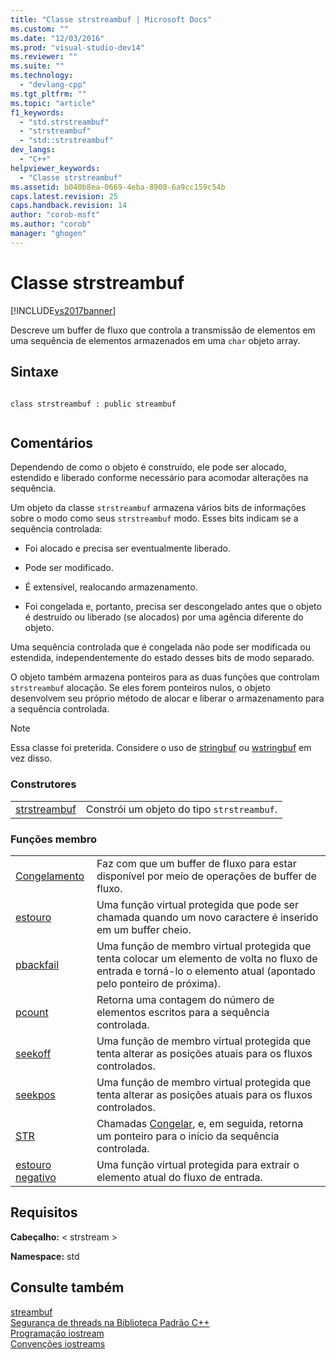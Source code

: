 ```yaml
---
title: "Classe strstreambuf | Microsoft Docs"
ms.custom: ""
ms.date: "12/03/2016"
ms.prod: "visual-studio-dev14"
ms.reviewer: ""
ms.suite: ""
ms.technology: 
  - "devlang-cpp"
ms.tgt_pltfrm: ""
ms.topic: "article"
f1_keywords: 
  - "std.strstreambuf"
  - "strstreambuf"
  - "std::strstreambuf"
dev_langs: 
  - "C++"
helpviewer_keywords: 
  - "Classe strstreambuf"
ms.assetid: b040b8ea-0669-4eba-8908-6a9cc159c54b
caps.latest.revision: 25
caps.handback.revision: 14
author: "corob-msft"
ms.author: "corob"
manager: "ghogen"
---
```

# Classe strstreambuf
[!INCLUDE[vs2017banner](../assembler/inline/includes/vs2017banner.md)]

Descreve um buffer de fluxo que controla a transmissão de elementos em uma sequência de elementos armazenados em uma `char` objeto array.  
  
## Sintaxe  
  
```  
  
class strstreambuf : public streambuf  
  
```  
  
## Comentários  
 Dependendo de como o objeto é construído, ele pode ser alocado, estendido e liberado conforme necessário para acomodar alterações na sequência.  
  
 Um objeto da classe `strstreambuf` armazena vários bits de informações sobre o modo como seus `strstreambuf` modo. Esses bits indicam se a sequência controlada:  
  
-   Foi alocado e precisa ser eventualmente liberado.  
  
-   Pode ser modificado.  
  
-   É extensível, realocando armazenamento.  
  
-   Foi congelada e, portanto, precisa ser descongelado antes que o objeto é destruído ou liberado \(se alocados\) por uma agência diferente do objeto.  
  
 Uma sequência controlada que é congelada não pode ser modificada ou estendida, independentemente do estado desses bits de modo separado.  
  
 O objeto também armazena ponteiros para as duas funções que controlam `strstreambuf` alocação. Se eles forem ponteiros nulos, o objeto desenvolvem seu próprio método de alocar e liberar o armazenamento para a sequência controlada.  
  
> [!NOTE]
>  Essa classe foi preterida. Considere o uso de [stringbuf](../Topic/stringbuf.md) ou [wstringbuf](../Topic/wstringbuf.md) em vez disso.  
  
### Construtores  
  
|||  
|-|-|  
|[strstreambuf](../Topic/strstreambuf::strstreambuf.md)|Constrói um objeto do tipo `strstreambuf`.|  
  
### Funções membro  
  
|||  
|-|-|  
|[Congelamento](../Topic/strstreambuf::freeze.md)|Faz com que um buffer de fluxo para estar disponível por meio de operações de buffer de fluxo.|  
|[estouro](../Topic/strstreambuf::overflow.md)|Uma função virtual protegida que pode ser chamada quando um novo caractere é inserido em um buffer cheio.|  
|[pbackfail](../Topic/strstreambuf::pbackfail.md)|Uma função de membro virtual protegida que tenta colocar um elemento de volta no fluxo de entrada e torná\-lo o elemento atual \(apontado pelo ponteiro de próxima\).|  
|[pcount](../Topic/strstreambuf::pcount.md)|Retorna uma contagem do número de elementos escritos para a sequência controlada.|  
|[seekoff](../Topic/strstreambuf::seekoff.md)|Uma função de membro virtual protegida que tenta alterar as posições atuais para os fluxos controlados.|  
|[seekpos](../Topic/strstreambuf::seekpos.md)|Uma função de membro virtual protegida que tenta alterar as posições atuais para os fluxos controlados.|  
|[STR](../Topic/strstreambuf::str.md)|Chamadas [Congelar](../Topic/strstreambuf::freeze.md), e, em seguida, retorna um ponteiro para o início da sequência controlada.|  
|[estouro negativo](../Topic/strstreambuf::underflow.md)|Uma função virtual protegida para extrair o elemento atual do fluxo de entrada.|  
  
## Requisitos  
 **Cabeçalho:** \< strstream \>  
  
 **Namespace:** std  
  
## Consulte também  
 [streambuf](../Topic/streambuf.md)   
 [Segurança de threads na Biblioteca Padrão C\+\+](../standard-library/thread-safety-in-the-cpp-standard-library.md)   
 [Programação iostream](../Topic/iostream%20Programming.md)   
 [Convenções iostreams](../standard-library/iostreams-conventions.md)